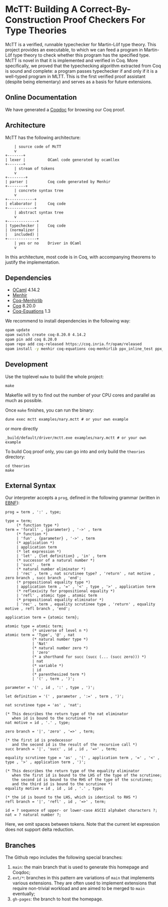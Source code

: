 # McTT: Building A Correct-By-Construction Proof Checkers For Type Theories

McTT is a verified, runnable typechecker for Martin-Löf type theory. This project provides an executable, to which we can feed
a program in Martin-Löf type theory to check whether this
program has the specified type. McTT is novel in that it is implemented and verified in
Coq. More specifically, we proved that the typechecking algorithm extracted from Coq is
sound and complete: a program passes typechecker if and only if it is a well-typed
program in MLTT. This is the first verified proof assistant (despite being
elementary) and serves as a basis for future extensions. 

## Online Documentation

We have generated a [Coqdoc](https://beluga-lang.github.io/McTT/dep.html) for browsing our Coq proof.

## Architecture

McTT has the following architecture:

```
    | source code of McTT
    v
+-------+
| lexer |          OCaml code generated by ocamllex
+-------+
    | stream of tokens
    v
+--------+
| parser |         Coq code generated by Menhir
+--------+
    | concrete syntax tree
    v
+------------+
| elaborator |     Coq code
+------------+
    | abstract syntax tree
    v
+-------------+
| typechecker |    Coq code
| (normalizer |
|   included) |
+-------------+
    | yes or no    Driver in OCaml
    v
```

In this architecture, most code is in Coq, with accompanying theorems to justify the
implementation. 


## Dependencies

* [OCaml](https://ocaml.org/) 4.14.2
* [Menhir](http://cambium.inria.fr/~fpottier/menhir/)
* [Coq-Menhirlib](https://gitlab.inria.fr/fpottier/menhir/-/tree/master/coq-menhirlib)
* [Coq](https://coq.inria.fr/) 8.20.0
* [Coq-Equations](https://github.com/mattam82/Coq-Equations) 1.3

We recommend to install dependencies in the following way:

```bash
opam update
opam switch create coq-8.20.0 4.14.2
opam pin add coq 8.20.0
opam repo add coq-released https://coq.inria.fr/opam/released
opam install -y menhir coq-equations coq-menhirlib ppx_inline_test ppx_expect
```

## Development

Use the toplevel `make` to build the whole project:
```
make
```
Makefile will try to find out the number of your CPU cores and parallel as much as
possible.

Once `make` finishes, you can run the binary:
```
dune exec mctt examples/nary.mctt # or your own example
```
or more directly
```
_build/default/driver/mctt.exe examples/nary.mctt # or your own example
```

To build Coq proof only, you can go into and only build the `theories` directory:
```
cd theories
make
```
## External Syntax

Our interpreter accepts a `prog`, defined in the following grammar
(written in
[EBNF](https://en.wikipedia.org/wiki/Extended_Backus%E2%80%93Naur_form)):

```EBNF
prog = term , ':' , type;

type = term;
     (* function type *)
term = 'forall' , {parameter} , '->' , term
     (* function *)
     | 'fun' , {parameter} , '->' , term
     (* application *)
     | application term
     (* let expression *)
     | 'let' , {let definition} , 'in' , term
     (* successor of a natural number *)
     | 'succ' , term
     (* natural number eliminator *)
     | 'rec' , term , nat scrutinee type? , 'return' , nat motive , zero branch , succ branch , 'end';
     (* propositional equality type *)
     | application term , '=' , '<' , type , '>' , application term
     (* reflexivity for propositional equality *)
     | 'refl' , atomic type , atomic term
     (* propositional equality eliminator *)
     | 'rec' , term , equality scrutinee type , 'return' , equality motive , refl branch , 'end';

application term = {atomic term};

atomic type = atomic term;
            (* universe of level n *)
atomic term = 'Type', '@' , nat
            (* natural number type *)
            | 'Nat'
            (* natural number zero *)
            | 'zero'
            (* a shorthand for succ (succ (... (succ zero))) *)
            | nat
            (* variable *)
            | id
            (* parenthesized term *)
            | '(' , term , ')';

parameter = '(' , id , ':' , type , ')';

let definition = '(' , parameter , ':=' , term , ')';

nat scrutinee type = 'as' , 'nat';

(* This describes the return type of the nat eliminator
   when id is bound to the scrutinee *)
nat motive = id , '.' , type;

zero branch = '|', 'zero' , '=>' , term;

(* the first id is predecessor
   and the second id is the result of the recursive call *)
succ branch = '|', 'succ' , id , id , '=>' , term;

equality scrutinee type = 'as' , '(' , application term , '=' , '<' , type , '>' , application term , ')';

(* This describes the return type of the equality eliminator
   when the first id is bound to the LHS of the type of the scrutinee;
   the second id is bound to the RHS of the type of the scrutinee;
   and the third id is bound to the scrutinee *)
equality motive = id , id , id , '.' , type;

(* the id is bound to the LHS, which is identical to RHS *)
refl branch = '|', 'refl' , id , '=>' , term;

id = ? sequence of upper- or lower-case ASCII alphabet characters ?;
nat = ? natural number ?;
```

Here, we omit spaces between tokens. Note that the current let
expression does not support delta reduction.

## Branches

The Github repo includes the following special branches:

1. `main`: the main branch that is used to generate this homepage and Coqdoc;
2. `ext/*`: branches in this pattern are variations of `main` that implements various extensions. They are often used to implement extensions that require non-trivial workload and are aimed to be merged to `main` eventually;
3. `gh-pages`: the branch to host the homepage.
